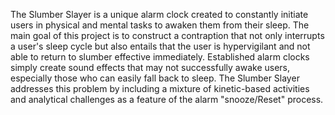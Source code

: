 The Slumber Slayer is a unique alarm clock created to constantly initiate users in physical and mental tasks to awaken them from their sleep. The main goal of this project is to construct a contraption that not only interrupts a user's sleep cycle but also entails that the user is hypervigilant and not able to return to slumber effective immediately. Established alarm clocks simply create sound effects that may not successfully awake users, especially those who can easily fall back to sleep. The Slumber Slayer addresses this problem by including a mixture of kinetic-based activities and analytical challenges as a feature of the alarm "snooze/Reset" process.
